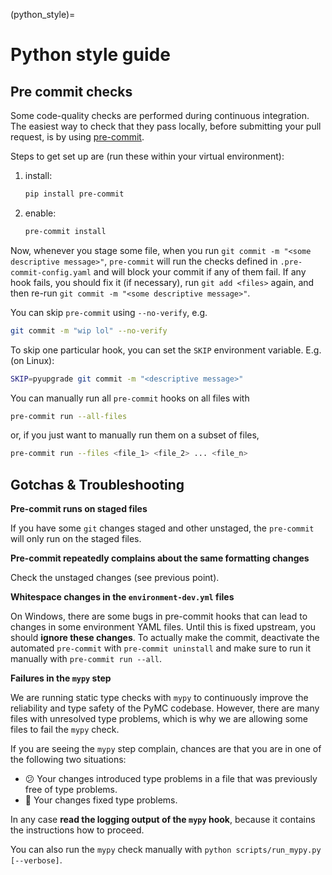 (python_style)=
# Python style guide

## Pre commit checks

Some code-quality checks are performed during continuous integration. The easiest way to check that they pass locally,
before submitting your pull request, is by using [pre-commit](https://pre-commit.com/).

Steps to get set up are (run these within your virtual environment):

1. install:

    ```bash
    pip install pre-commit
    ```

2. enable:

    ```bash
    pre-commit install
    ```

Now, whenever you stage some file, when you run `git commit -m "<some descriptive message>"`, `pre-commit` will run
the checks defined in `.pre-commit-config.yaml` and will block your commit if any of them fail. If any hook fails, you
should fix it (if necessary), run `git add <files>` again, and then re-run `git commit -m "<some descriptive message>"`.

You can skip `pre-commit` using `--no-verify`, e.g.

```bash
git commit -m "wip lol" --no-verify
```


To skip one particular hook, you can set the `SKIP` environment variable. E.g. (on Linux):

```bash
SKIP=pyupgrade git commit -m "<descriptive message>"
```

You can manually run all `pre-commit` hooks on all files with


```bash
pre-commit run --all-files
```

or, if you just want to manually run them on a subset of files,

```bash
pre-commit run --files <file_1> <file_2> ... <file_n>
```

## Gotchas & Troubleshooting
__Pre-commit runs on staged files__

If you have some `git` changes staged and other unstaged, the `pre-commit` will only run on the staged files.

__Pre-commit repeatedly complains about the same formatting changes__

Check the unstaged changes (see previous point).

__Whitespace changes in the `environment-dev.yml` files__

On Windows, there are some bugs in pre-commit hooks that can lead to changes in some environment YAML files.
Until this is fixed upstream, you should __ignore these changes__.
To actually make the commit, deactivate the automated `pre-commit` with `pre-commit uninstall` and make sure to run it manually with `pre-commit run --all`.

__Failures in the `mypy` step__

We are running static type checks with `mypy` to continuously improve the reliability and type safety of the PyMC codebase.
However, there are many files with unresolved type problems, which is why we are allowing some files to fail the `mypy` check.

If you are seeing the `mypy` step complain, chances are that you are in one of the following two situations:
* 😕 Your changes introduced type problems in a file that was previously free of type problems.
* 🥳 Your changes fixed type problems.

In any case __read the logging output of the `mypy` hook__, because it contains the instructions how to proceed.

You can also run the `mypy` check manually with `python scripts/run_mypy.py [--verbose]`.
